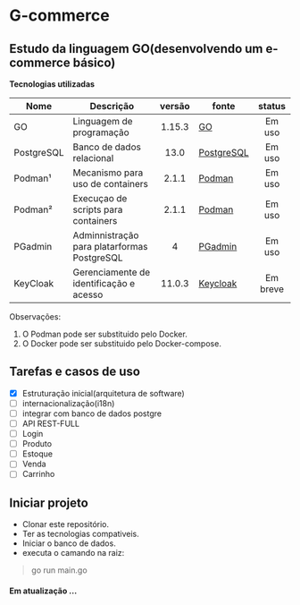 # G-commerce

## Estudo da linguagem GO(desenvolvendo um e-commerce básico)

__Tecnologias utilizadas__

| Nome | Descrição | versão | fonte | status|
|---|---|:---:|---|:---:|
| GO            | Linguagem de programação  | 1.15.3    | [GO](https://golang.org)| Em uso|
| PostgreSQL    | Banco de dados relacional | 13.0      | [PostgreSQL](https://www.postgresql.org/)| Em uso|
|Podman¹        | Mecanismo para uso de containers  | 2.1.1 | [Podman](https://podman.io/)| Em uso|
|Podman²        | Execuçao de scripts para containers  | 2.1.1 | [Podman](https://github.com/containers/podman-compose)| Em uso|
|PGadmin        | Adminnistração para platarformas PostgreSQL| 4    | [PGadmin](https://www.pgadmin.org/)| Em uso|
| KeyCloak      | Gerenciamente de identificação e acesso| 11.0.3| [Keycloak](https://www.keycloak.org/)| Em breve|

Observações:

1. O Podman pode ser substituido pelo Docker.
2. O Docker pode ser substituido pelo Docker-compose.

## Tarefas e casos de uso
- [x] Estruturação inicial(arquitetura de software)
- [ ] internacionalização(i18n)
- [ ] integrar com banco de dados postgre
- [ ] API REST-FULL
- [ ] Login
- [ ] Produto
- [ ] Estoque
- [ ] Venda
- [ ] Carrinho

## Iniciar projeto

- Clonar este repositório.
- Ter as tecnologias compativeis.
- Iniciar o banco de dados.
- executa o camando na raiz: 

>go run main.go

#### Em atualização ...